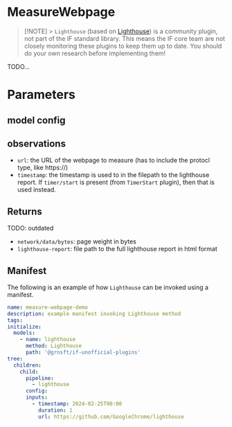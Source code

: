 # MeasureWebpage

> [!NOTE] > `Lighthouse` (based on [Lighthouse](https://github.com/GoogleChrome/lighthouse)) is a community plugin, not part of the IF standard library. This means the IF core team are not closely monitoring these plugins to keep them up to date. You should do your own research before implementing them!

TODO...

# Parameters

## model config

## observations

- `url`: the URL of the webpage to measure (has to include the protocl type, like https://)
- `timestamp`: the timestamp is used to in the filepath to the lighthouse report. If `timer/start` is present (from `TimerStart` plugin), then that is used instead.

## Returns

TODO: outdated
- `network/data/bytes`: page weight in bytes
- `lighthouse-report`: file path to the full lighthouse report in html format

## Manifest

The following is an example of how `Lighthouse` can be invoked using a manifest.

```yaml
name: measure-webpage-demo
description: example manifest invoking Lighthouse method
tags:
initialize:
  models:
    - name: lighthouse
      method: Lighthouse
      path: '@grnsft/if-unofficial-plugins'
tree:
  children:
    child:
      pipeline:
        - lighthouse
      config:
      inputs:
        - timestamp: 2024-02-25T00:00
          duration: 1
          url: https://github.com/GoogleChrome/lighthouse
```


